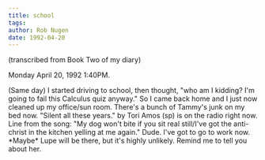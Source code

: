 ```yaml
---
title: school
tags: 
author: Rob Nugen
date: 1992-04-20
---
```


<p class=note>(transcribed from Book Two of my diary)

<p class=date>Monday April 20, 1992 1:40PM.

<p>(Same day) I started driving to school, then thought, "who am I
kidding? I'm going to fail this Calculus quiz anyway." So I came back
home and I just now cleaned up my office/sun room.  There's a bunch of
Tammy's junk on my bed now. "Silent all these years." by Tori Amos
(sp) is on the radio right now.  Line from the song: "My dog won't
bite if you sit real still/I've got the anti-christ in the kitchen
yelling at me again."  Dude.  I've got to go to work now.  *Maybe*
Lupe will be there, but it's highly unlikely.  Remind me to tell you
about her.

